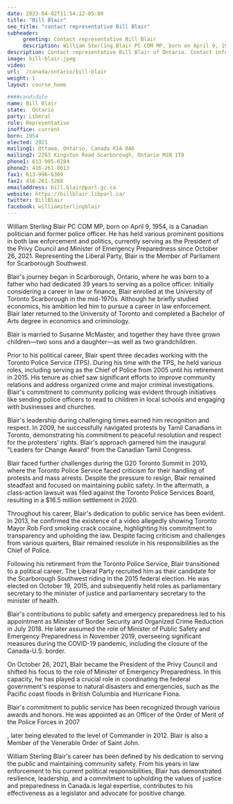 ```yaml
---
date: 2023-04-02T11:54:12-05:00
title: "Bill Blair"
seo_title: "contact representative Bill Blair"
subheader:
     greeting: Contact representative Bill Blair
     description: William Sterling Blair PC COM MP, born on April 9, 1954, is a Canadian politician and former police officer.
description: Contact representative Bill Blair of Ontario. Contact information for Bill Blair includes email address, phone number, and mailing address.
image: bill-blair.jpeg
video:
url:  /canada/ontario/bill-blair
weight: 1
layout: course_home

####candidate
name: Bill Blair
state:	Ontario
party: Liberal
role: Representative
inoffice: current
born: 1954
elected: 2021
mailing1: Ottawa, Ontario, Canada K1A 0A6
mailing2: 2263 Kingston Road Scarborough, Ontario M1N 1T8
phone1: 613-995-0284
phone2: 416-261-8613
fax1: 613-996-6309
fax2: 416-261-5268
emailaddress: bill.blair@parl.gc.ca
website: https://billblair.libparl.ca/
twitter: BillBlair
facebook: williamsterlingblair
---
```


William Sterling Blair PC COM MP, born on April 9, 1954, is a Canadian politician and former police officer. He has held various prominent positions in both law enforcement and politics, currently serving as the President of the Privy Council and Minister of Emergency Preparedness since October 26, 2021. Representing the Liberal Party, Blair is the Member of Parliament for Scarborough Southwest.

Blair's journey began in Scarborough, Ontario, where he was born to a father who had dedicated 39 years to serving as a police officer. Initially considering a career in law or finance, Blair enrolled at the University of Toronto Scarborough in the mid-1970s. Although he briefly studied economics, his ambition led him to pursue a career in law enforcement. Blair later returned to the University of Toronto and completed a Bachelor of Arts degree in economics and criminology.

Blair is married to Susanne McMaster, and together they have three grown children—two sons and a daughter—as well as two grandchildren.

Prior to his political career, Blair spent three decades working with the Toronto Police Service (TPS). During his time with the TPS, he held various roles, including serving as the Chief of Police from 2005 until his retirement in 2015. His tenure as chief saw significant efforts to improve community relations and address organized crime and major criminal investigations. Blair's commitment to community policing was evident through initiatives like sending police officers to read to children in local schools and engaging with businesses and churches.

Blair's leadership during challenging times earned him recognition and respect. In 2009, he successfully navigated protests by Tamil Canadians in Toronto, demonstrating his commitment to peaceful resolution and respect for the protesters' rights. Blair's approach garnered him the inaugural "Leaders for Change Award" from the Canadian Tamil Congress.

Blair faced further challenges during the G20 Toronto Summit in 2010, where the Toronto Police Service faced criticism for their handling of protests and mass arrests. Despite the pressure to resign, Blair remained steadfast and focused on maintaining public safety. In the aftermath, a class-action lawsuit was filed against the Toronto Police Services Board, resulting in a $16.5 million settlement in 2020.

Throughout his career, Blair's dedication to public service has been evident. In 2013, he confirmed the existence of a video allegedly showing Toronto Mayor Rob Ford smoking crack cocaine, highlighting his commitment to transparency and upholding the law. Despite facing criticism and challenges from various quarters, Blair remained resolute in his responsibilities as the Chief of Police.

Following his retirement from the Toronto Police Service, Blair transitioned to a political career. The Liberal Party recruited him as their candidate for the Scarborough Southwest riding in the 2015 federal election. He was elected on October 19, 2015, and subsequently held roles as parliamentary secretary to the minister of justice and parliamentary secretary to the minister of health.

Blair's contributions to public safety and emergency preparedness led to his appointment as Minister of Border Security and Organized Crime Reduction in July 2018. He later assumed the role of Minister of Public Safety and Emergency Preparedness in November 2019, overseeing significant measures during the COVID-19 pandemic, including the closure of the Canada-U.S. border.

On October 26, 2021, Blair became the President of the Privy Council and shifted his focus to the role of Minister of Emergency Preparedness. In this capacity, he has played a crucial role in coordinating the federal government's response to natural disasters and emergencies, such as the Pacific coast floods in British Columbia and Hurricane Fiona.

Blair's commitment to public service has been recognized through various awards and honors. He was appointed as an Officer of the Order of Merit of the Police Forces in 2007

, later being elevated to the level of Commander in 2012. Blair is also a Member of the Venerable Order of Saint John.

William Sterling Blair's career has been defined by his dedication to serving the public and maintaining community safety. From his years in law enforcement to his current political responsibilities, Blair has demonstrated resilience, leadership, and a commitment to upholding the values of justice and preparedness in Canada.is legal expertise, contributes to his effectiveness as a legislator and advocate for positive change.
